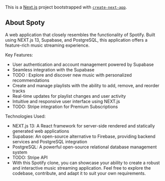 This is a [Next.js](https://nextjs.org/) project bootstrapped with [`create-next-app`](https://github.com/vercel/next.js/tree/canary/packages/create-next-app).

## About Spoty

A web application that closely resembles the functionality of Spotify. Built using NEXT.js 13, Supabase, and PostgreSQL, this application offers a feature-rich music streaming experience.

Key Features:

- User authentication and account management powered by Supabase
- Seamless integration with the Supabase
- TODO : Explore and discover new music with personalized recommendations
- Create and manage playlists with the ability to add, remove, and reorder tracks
- Real-time updates for playlist changes and user activity
- Intuitive and responsive user interface using NEXT.js
- TODO: Stripe integration for Premium Subscriptions

Technologies Used:

- NEXT.js 13: A React framework for server-side rendered and statically generated web applications
- Supabase: An open-source alternative to Firebase, providing backend services and PostgreSQL integration
- PostgreSQL: A powerful open-source relational database management system
- TODO: Stripe API
- With this Spotify clone, you can showcase your ability to create a robust and interactive music streaming application. Feel free to explore the codebase, contribute, and adapt it to suit your own requirements.







